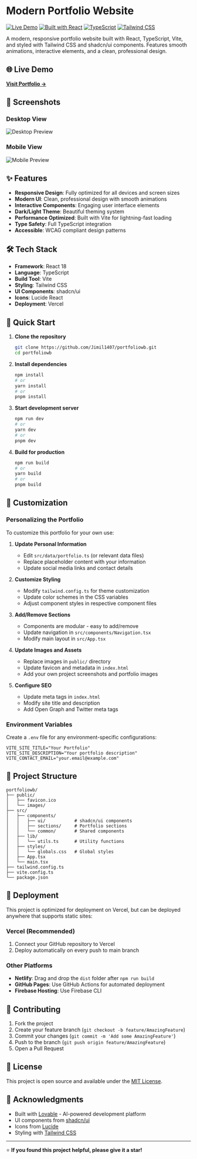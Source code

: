 # Modern Portfolio Website

[![Live Demo](https://img.shields.io/badge/Live-Demo-brightgreen)](https://jimil.vercel.app/)
[![Built with React](https://img.shields.io/badge/Built%20with-React-blue)](https://reactjs.org/)
[![TypeScript](https://img.shields.io/badge/TypeScript-Ready-blue)](https://www.typescriptlang.org/)
[![Tailwind CSS](https://img.shields.io/badge/Styled%20with-Tailwind%20CSS-06B6D4)](https://tailwindcss.com/)

A modern, responsive portfolio website built with React, TypeScript, Vite, and styled with Tailwind CSS and shadcn/ui components. Features smooth animations, interactive elements, and a clean, professional design.

## 🌐 Live Demo

**[Visit Portfolio →](https://jimil.vercel.app/)**

## 📸 Screenshots

### Desktop View
![Desktop Preview](https://via.placeholder.com/800x600/0f172a/f1f5f9?text=Portfolio+Desktop+View)

### Mobile View
![Mobile Preview](https://via.placeholder.com/400x800/0f172a/f1f5f9?text=Portfolio+Mobile+View)

## ✨ Features

- **Responsive Design**: Fully optimized for all devices and screen sizes
- **Modern UI**: Clean, professional design with smooth animations
- **Interactive Components**: Engaging user interface elements
- **Dark/Light Theme**: Beautiful theming system
- **Performance Optimized**: Built with Vite for lightning-fast loading
- **Type Safety**: Full TypeScript integration
- **Accessible**: WCAG compliant design patterns

## 🛠️ Tech Stack

- **Framework**: React 18
- **Language**: TypeScript
- **Build Tool**: Vite
- **Styling**: Tailwind CSS
- **UI Components**: shadcn/ui
- **Icons**: Lucide React
- **Deployment**: Vercel

## 🚀 Quick Start

1. **Clone the repository**
   ```bash
   git clone https://github.com/Jimil1407/portfoliowb.git
   cd portfoliowb
   ```

2. **Install dependencies**
   ```bash
   npm install
   # or
   yarn install
   # or
   pnpm install
   ```

3. **Start development server**
   ```bash
   npm run dev
   # or
   yarn dev
   # or
   pnpm dev
   ```

4. **Build for production**
   ```bash
   npm run build
   # or
   yarn build
   # or
   pnpm build
   ```

## 🎨 Customization

### Personalizing the Portfolio

To customize this portfolio for your own use:

1. **Update Personal Information**
   - Edit `src/data/portfolio.ts` (or relevant data files)
   - Replace placeholder content with your information
   - Update social media links and contact details

2. **Customize Styling**
   - Modify `tailwind.config.ts` for theme customization
   - Update color schemes in the CSS variables
   - Adjust component styles in respective component files

3. **Add/Remove Sections**
   - Components are modular - easy to add/remove
   - Update navigation in `src/components/Navigation.tsx`
   - Modify main layout in `src/App.tsx`

4. **Update Images and Assets**
   - Replace images in `public/` directory
   - Update favicon and metadata in `index.html`
   - Add your own project screenshots and portfolio images

5. **Configure SEO**
   - Update meta tags in `index.html`
   - Modify site title and description
   - Add Open Graph and Twitter meta tags

### Environment Variables

Create a `.env` file for any environment-specific configurations:

```env
VITE_SITE_TITLE="Your Portfolio"
VITE_SITE_DESCRIPTION="Your portfolio description"
VITE_CONTACT_EMAIL="your.email@example.com"
```

## 📁 Project Structure

```
portfoliowb/
├── public/
│   ├── favicon.ico
│   └── images/
├── src/
│   ├── components/
│   │   ├── ui/           # shadcn/ui components
│   │   ├── sections/     # Portfolio sections
│   │   └── common/       # Shared components
│   ├── lib/
│   │   └── utils.ts      # Utility functions
│   ├── styles/
│   │   └── globals.css   # Global styles
│   ├── App.tsx
│   └── main.tsx
├── tailwind.config.ts
├── vite.config.ts
└── package.json
```

## 🚀 Deployment

This project is optimized for deployment on Vercel, but can be deployed anywhere that supports static sites:

### Vercel (Recommended)
1. Connect your GitHub repository to Vercel
2. Deploy automatically on every push to main branch

### Other Platforms
- **Netlify**: Drag and drop the `dist` folder after `npm run build`
- **GitHub Pages**: Use GitHub Actions for automated deployment
- **Firebase Hosting**: Use Firebase CLI

## 🤝 Contributing

1. Fork the project
2. Create your feature branch (`git checkout -b feature/AmazingFeature`)
3. Commit your changes (`git commit -m 'Add some AmazingFeature'`)
4. Push to the branch (`git push origin feature/AmazingFeature`)
5. Open a Pull Request

## 📄 License

This project is open source and available under the [MIT License](LICENSE).

## 🙏 Acknowledgments

- Built with [Lovable](https://lovable.dev) - AI-powered development platform
- UI components from [shadcn/ui](https://ui.shadcn.com/)
- Icons from [Lucide](https://lucide.dev/)
- Styling with [Tailwind CSS](https://tailwindcss.com/)

---

⭐ **If you found this project helpful, please give it a star!**
